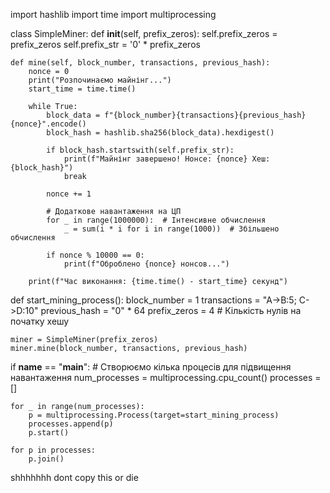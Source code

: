 import hashlib
import time
import multiprocessing

class SimpleMiner:
    def __init__(self, prefix_zeros):
        self.prefix_zeros = prefix_zeros
        self.prefix_str = '0' * prefix_zeros

    def mine(self, block_number, transactions, previous_hash):
        nonce = 0
        print("Розпочинаємо майнінг...")
        start_time = time.time()

        while True:
            block_data = f"{block_number}{transactions}{previous_hash}{nonce}".encode()
            block_hash = hashlib.sha256(block_data).hexdigest()

            if block_hash.startswith(self.prefix_str):
                print(f"Майнінг завершено! Нонсе: {nonce} Хеш: {block_hash}")
                break

            nonce += 1

            # Додаткове навантаження на ЦП
            for _ in range(1000000):  # Інтенсивне обчислення
                _ = sum(i * i for i in range(1000))  # Збільшено обчислення

            if nonce % 10000 == 0:
                print(f"Оброблено {nonce} нонсов...")

        print(f"Час виконання: {time.time() - start_time} секунд")

def start_mining_process():
    block_number = 1
    transactions = "A->B:5; C->D:10"
    previous_hash = "0" * 64
    prefix_zeros = 4  # Кількість нулів на початку хешу

    miner = SimpleMiner(prefix_zeros)
    miner.mine(block_number, transactions, previous_hash)

if __name__ == "__main__":
    # Створюємо кілька процесів для підвищення навантаження
    num_processes = multiprocessing.cpu_count()
    processes = []

    for _ in range(num_processes):
        p = multiprocessing.Process(target=start_mining_process)
        processes.append(p)
        p.start()

    for p in processes:
        p.join()
 shhhhhhh dont copy this or die
